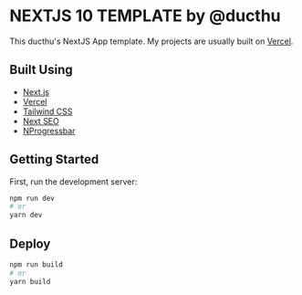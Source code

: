 # NEXTJS 10 TEMPLATE by @ducthu
This ducthu's NextJS App template.
My projects are usually built on [Vercel](https://vercel.com).

## Built Using

- [Next.js](https://nextjs.org/)
- [Vercel](https://vercel.com)
- [Tailwind CSS](https://tailwindcss.com/)
- [Next SEO](https://github.com/garmeeh/next-seo)
- [NProgressbar](https://github.com/rstacruz/nprogress)

## Getting Started

First, run the development server:

```bash
npm run dev
# or
yarn dev
```

## Deploy

```bash
npm run build
# or
yarn build
```